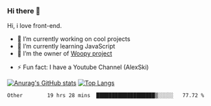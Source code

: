 ### Hi there 👋

<!--
**Alexis-Elaxis/Alexis-Elaxis** is a ✨ _special_ ✨ repository because its `README.md` (this file) appears on your GitHub profile.-->

Hi, i love front-end.

- 🔭 I’m currently working on cool projects
- 🌱 I’m currently learning JavaScript
- 👯 I’m the owner of [Woopy project](https://github.com/Alexis-Elaxis/Woopy)
<!-- - 🤔 I’m looking for help with ...
- 💬 Ask me about ...
- 📫 How to reach me: ...
- 😄 Pronouns: ... -->
- ⚡ Fun fact: I have a Youtube Channel (AlexSki)

[![Anurag's GitHub stats](https://github-readme-stats.vercel.app/api?username=Alexis-Elaxis&theme=tokyonight&count_private=true&show_icons=true)](https://github.com/anuraghazra/github-readme-stats)
[![Top Langs](https://github-readme-stats.vercel.app/api/top-langs/?username=Alexis-Elaxis&layout=compact&theme=tokyonight&count_private=true&show_icons=true)](https://github.com/anuraghazra/github-readme-stats)

<!--START_SECTION:waka-->

```text
Other        19 hrs 28 mins  ███████████████████▒░░░░░   77.72 %
```

<!--END_SECTION:waka-->
